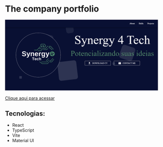 # The company portfolio

![Preview](/src/assets/.github/Preview.png)

[Clique aqui para acessar](https://Synergy4tech.github.io/my-portfolio)

## Tecnologias:
- React 
- TypeScript
- Vite
- Material UI
